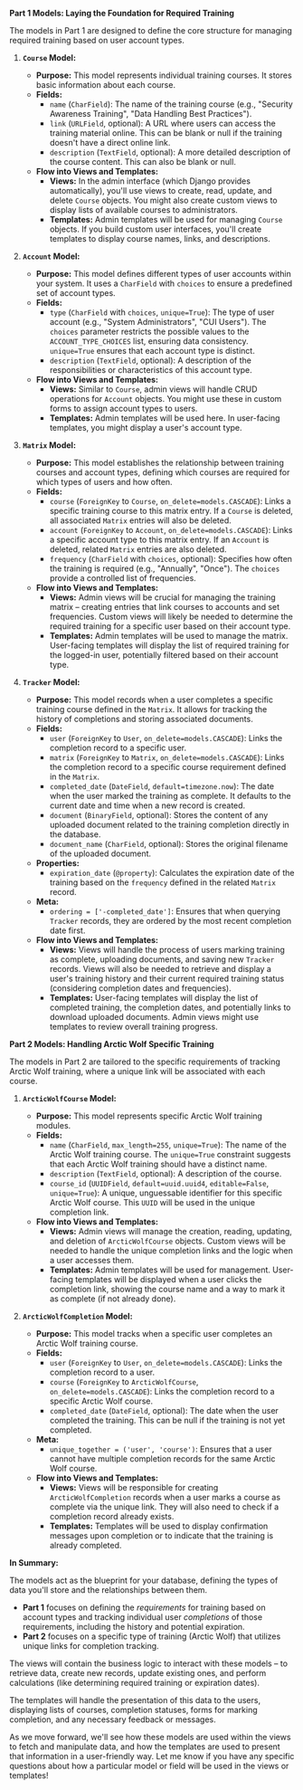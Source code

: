 **Part 1 Models: Laying the Foundation for Required Training**

The models in Part 1 are designed to define the core structure for managing required training based on user account types.

1.  **`Course` Model:**
    * **Purpose:** This model represents individual training courses. It stores basic information about each course.
    * **Fields:**
        * `name` (`CharField`): The name of the training course (e.g., "Security Awareness Training", "Data Handling Best Practices").
        * `link` (`URLField`, optional): A URL where users can access the training material online. This can be blank or null if the training doesn't have a direct online link.
        * `description` (`TextField`, optional): A more detailed description of the course content. This can also be blank or null.
    * **Flow into Views and Templates:**
        * **Views:** In the admin interface (which Django provides automatically), you'll use views to create, read, update, and delete `Course` objects. You might also create custom views to display lists of available courses to administrators.
        * **Templates:** Admin templates will be used for managing `Course` objects. If you build custom user interfaces, you'll create templates to display course names, links, and descriptions.

2.  **`Account` Model:**
    * **Purpose:** This model defines different types of user accounts within your system. It uses a `CharField` with `choices` to ensure a predefined set of account types.
    * **Fields:**
        * `type` (`CharField` with `choices`, `unique=True`): The type of user account (e.g., "System Administrators", "CUI Users"). The `choices` parameter restricts the possible values to the `ACCOUNT_TYPE_CHOICES` list, ensuring data consistency. `unique=True` ensures that each account type is distinct.
        * `description` (`TextField`, optional): A description of the responsibilities or characteristics of this account type.
    * **Flow into Views and Templates:**
        * **Views:** Similar to `Course`, admin views will handle CRUD operations for `Account` objects. You might use these in custom forms to assign account types to users.
        * **Templates:** Admin templates will be used here. In user-facing templates, you might display a user's account type.

3.  **`Matrix` Model:**
    * **Purpose:** This model establishes the relationship between training courses and account types, defining which courses are required for which types of users and how often.
    * **Fields:**
        * `course` (`ForeignKey` to `Course`, `on_delete=models.CASCADE`): Links a specific training course to this matrix entry. If a `Course` is deleted, all associated `Matrix` entries will also be deleted.
        * `account` (`ForeignKey` to `Account`, `on_delete=models.CASCADE`): Links a specific account type to this matrix entry. If an `Account` is deleted, related `Matrix` entries are also deleted.
        * `frequency` (`CharField` with `choices`, optional): Specifies how often the training is required (e.g., "Annually", "Once"). The `choices` provide a controlled list of frequencies.
    * **Flow into Views and Templates:**
        * **Views:** Admin views will be crucial for managing the training matrix – creating entries that link courses to accounts and set frequencies. Custom views will likely be needed to determine the required training for a specific user based on their account type.
        * **Templates:** Admin templates will be used to manage the matrix. User-facing templates will display the list of required training for the logged-in user, potentially filtered based on their account type.

4.  **`Tracker` Model:**
    * **Purpose:** This model records when a user completes a specific training course defined in the `Matrix`. It allows for tracking the history of completions and storing associated documents.
    * **Fields:**
        * `user` (`ForeignKey` to `User`, `on_delete=models.CASCADE`): Links the completion record to a specific user.
        * `matrix` (`ForeignKey` to `Matrix`, `on_delete=models.CASCADE`): Links the completion record to a specific course requirement defined in the `Matrix`.
        * `completed_date` (`DateField`, `default=timezone.now`): The date when the user marked the training as complete. It defaults to the current date and time when a new record is created.
        * `document` (`BinaryField`, optional): Stores the content of any uploaded document related to the training completion directly in the database.
        * `document_name` (`CharField`, optional): Stores the original filename of the uploaded document.
    * **Properties:**
        * `expiration_date` (`@property`): Calculates the expiration date of the training based on the `frequency` defined in the related `Matrix` record.
    * **Meta:**
        * `ordering = ['-completed_date']`: Ensures that when querying `Tracker` records, they are ordered by the most recent completion date first.
    * **Flow into Views and Templates:**
        * **Views:** Views will handle the process of users marking training as complete, uploading documents, and saving new `Tracker` records. Views will also be needed to retrieve and display a user's training history and their current required training status (considering completion dates and frequencies).
        * **Templates:** User-facing templates will display the list of completed training, the completion dates, and potentially links to download uploaded documents. Admin views might use templates to review overall training progress.

**Part 2 Models: Handling Arctic Wolf Specific Training**

The models in Part 2 are tailored to the specific requirements of tracking Arctic Wolf training, where a unique link will be associated with each course.

1.  **`ArcticWolfCourse` Model:**
    * **Purpose:** This model represents specific Arctic Wolf training modules.
    * **Fields:**
        * `name` (`CharField`, `max_length=255`, `unique=True`): The name of the Arctic Wolf training course. The `unique=True` constraint suggests that each Arctic Wolf training should have a distinct name.
        * `description` (`TextField`, optional): A description of the course.
        * `course_id` (`UUIDField`, `default=uuid.uuid4`, `editable=False`, `unique=True`): A unique, unguessable identifier for this specific Arctic Wolf course. This `UUID` will be used in the unique completion link.
    * **Flow into Views and Templates:**
        * **Views:** Admin views will manage the creation, reading, updating, and deletion of `ArcticWolfCourse` objects. Custom views will be needed to handle the unique completion links and the logic when a user accesses them.
        * **Templates:** Admin templates will be used for management. User-facing templates will be displayed when a user clicks the completion link, showing the course name and a way to mark it as complete (if not already done).

2.  **`ArcticWolfCompletion` Model:**
    * **Purpose:** This model tracks when a specific user completes an Arctic Wolf training course.
    * **Fields:**
        * `user` (`ForeignKey` to `User`, `on_delete=models.CASCADE`): Links the completion record to a user.
        * `course` (`ForeignKey` to `ArcticWolfCourse`, `on_delete=models.CASCADE`): Links the completion record to a specific Arctic Wolf course.
        * `completed_date` (`DateField`, optional): The date when the user completed the training. This can be null if the training is not yet completed.
    * **Meta:**
        * `unique_together = ('user', 'course')`: Ensures that a user cannot have multiple completion records for the same Arctic Wolf course.
    * **Flow into Views and Templates:**
        * **Views:** Views will be responsible for creating `ArcticWolfCompletion` records when a user marks a course as complete via the unique link. They will also need to check if a completion record already exists.
        * **Templates:** Templates will be used to display confirmation messages upon completion or to indicate that the training is already completed.

**In Summary:**

The models act as the blueprint for your database, defining the types of data you'll store and the relationships between them.

* **Part 1** focuses on defining the *requirements* for training based on account types and tracking individual user *completions* of those requirements, including the history and potential expiration.
* **Part 2** focuses on a specific type of training (Arctic Wolf) that utilizes unique links for completion tracking.

The views will contain the business logic to interact with these models – to retrieve data, create new records, update existing ones, and perform calculations (like determining required training or expiration dates).

The templates will handle the presentation of this data to the users, displaying lists of courses, completion statuses, forms for marking completion, and any necessary feedback or messages.

As we move forward, we'll see how these models are used within the views to fetch and manipulate data, and how the templates are used to present that information in a user-friendly way. Let me know if you have any specific questions about how a particular model or field will be used in the views or templates!